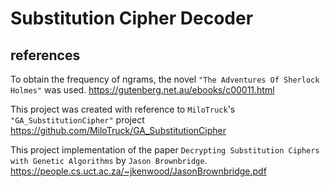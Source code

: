 # Substitution Cipher Decoder
## references
To obtain the frequency of ngrams, the novel `"The Adventures Of Sherlock Holmes"` was used.
https://gutenberg.net.au/ebooks/c00011.html

This project was created with reference to `MiloTruck`'s `"GA_SubstitutionCipher"` project
https://github.com/MiloTruck/GA_SubstitutionCipher

This project implementation of the paper `Decrypting Substitution Ciphers with Genetic Algorithms` by `Jason Brownbridge`.
https://people.cs.uct.ac.za/~jkenwood/JasonBrownbridge.pdf
